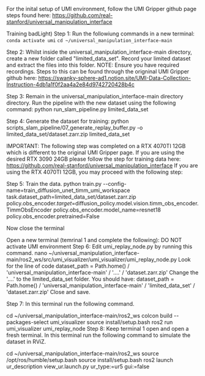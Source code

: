 For the inital setup of UMI environment, follow the UMI Gripper github page steps found here: https://github.com/real-stanford/universal_manipulation_interface

Training badLight)
Step 1: Run the followiung commands in a new terminal:
```conda activate umi```
```cd ~/universal_manipulation_interface-main```

Step 2: Whilst inside the universal_manipulation_interface-main directory, create a new folder called "limited_data_set".
Record your limited dataset and extract the files into this folder.
NOTE: Ensure you have required recordings. Steps to this can be found through the origninal UMI Gripper github here: https://swanky-sphere-ad1.notion.site/UMI-Data-Collection-Instruction-4db1a1f0f2aa4a2e84d9742720428b4c

Step 3: Remain in the universal_manipulation_interface-main directory directory.
Run the pipeline with the new dataset using the following command:
python run_slam_pipeline.py limited_data_set

Step 4: Generate the dataset for training:
python scripts_slam_pipeline/07_generate_replay_buffer.py -o limited_data_set/dataset.zarr.zip limited_data_set

IMPORTANT: The following step was completed on a RTX 4070TI 12GB which is different to the original UMI Gripper page.
If you are using the desired RTX 3090 24GB please follow the step for training data here: https://github.com/real-stanford/universal_manipulation_interface
If you are using the RTX 4070TI 12GB, you may proceed with the following step:

Step 5: Train the data. python train.py --config-name=train_diffusion_unet_timm_umi_workspace task.dataset_path=limited_data_set/dataset.zarr.zip policy.obs_encoder._target_=diffusion_policy.model.vision.timm_obs_encoder.TimmObsEncoder policy.obs_encoder.model_name=resnet18 policy.obs_encoder.pretrained=False

Now close the terminal

Open a new terminal (temrinal 1 and complete the following):
DO NOT activate UMI environment
Step 6: Edit umi_replay_node.py by running this command.
nano ~/universal_manipulation_interface-main/ros2_ws/src/umi_visualizer/umi_visualizer/umi_replay_node.py
Look for the line of code dataset_path = Path.home() / 'universal_manipulation_interface-main' / '....' / 'dataset.zarr.zip'
Change the '....' to the limited_data_set folder. You should have:
dataset_path = Path.home() / 'universal_manipulation_interface-main' / 'limited_data_set' / 'dataset.zarr.zip'
Close and save.

Step 7: In this terminal run the following command.

cd ~/universal_manipulation_interface-main/ros2_ws
colcon build --packages-select umi_visualizer
source install/setup.bash
ros2 run umi_visualizer umi_replay_node
Step 8: Keep terminal 1 open and open a fresh terminal. In this terminal run the following command to simulate the dataset in RViZ.

cd ~/universal_manipulation_interface-main/ros2_ws
source /opt/ros/humble/setup.bash
source install/setup.bash
ros2 launch ur_description view_ur.launch.py ur_type:=ur5 gui:=false
